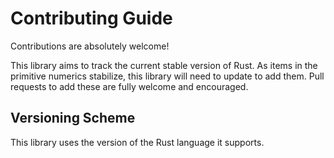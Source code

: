 # Contributing Guide

Contributions are absolutely welcome!

This library aims to track the current stable version of Rust. As items in the
primitive numerics stabilize, this library will need to update to add them. Pull
requests to add these are fully welcome and encouraged.

## Versioning Scheme

This library uses the version of the Rust language it supports.
